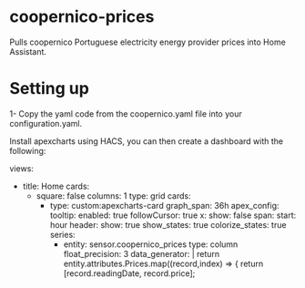 # coopernico-prices
Pulls coopernico Portuguese electricity energy provider prices into Home Assistant.

# Setting up
1- Copy the yaml code from the coopernico.yaml file into your configuration.yaml.



Install apexcharts using HACS, you can then create a dashboard with the following:

views:
  - title: Home
    cards:
      - square: false
        columns: 1
        type: grid
        cards:
          - type: custom:apexcharts-card
            graph_span: 36h
            apex_config:
              tooltip:
                enabled: true
                followCursor: true
                x:
                  show: false
            span:
              start: hour
            header:
              show: true
              show_states: true
              colorize_states: true
            series:
              - entity: sensor.coopernico_prices
                type: column
                float_precision: 3
                data_generator: |
                  return entity.attributes.Prices.map((record,index) => {
                          return [record.readingDate, record.price];
                 




